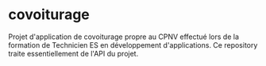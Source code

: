 covoiturage
===========

Projet d'application de covoiturage propre au CPNV effectué lors de la formation de Technicien ES en développement d'applications.
Ce repository traite essentiellement de l'API du projet.
